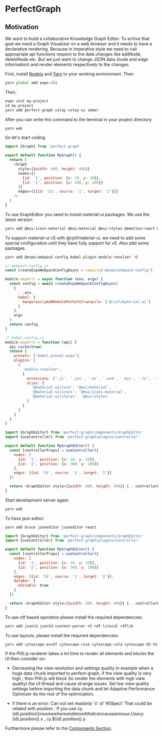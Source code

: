# PerfectGraph

## Motivation

We want to build a collaborative Knowledge Graph Editor. To achive that goal we need a Graph Visualizer on a web browser and it needs to have a declarative rendering. Because in imperative style we need to call appropriate api functions respect to the data changes like addNode, deleteNode etc. But we just want to change JSON data (node and edge information) and render elements respectively to the changes.

First, install <a href="https://nodejs.org/en/download/" target="_blank">Nodejs</a> and <a href="https://classic.yarnpkg.com/en/docs/install/" target="_blank">Yarn</a> to your working environment. Then

```js
yarn global add expo-cli
```

Then,

```js
expo init my-project
cd my-project
yarn add perfect-graph colay colay-ui immer
```

After you can write this command to the terminal in your project directory

```js
yarn web
```

So let's start coding

```js
import {Graph} from 'perfect-graph'

export default function MyGraph() {
  return (
    <Graph
      style={{width: 600, height: 400}}
      nodes={[
        {id: '1', position: {x: 10, y: 10}},
        {id: '2', position: {x: 300, y: 100}}
      ]}
      edges={[{id: '51', source: '1', target: '2'}]}
    />
  )
}
```

To use GraphEditor you need to install material-ui packages. We use the latest version:

```js
yarn add @mui/icons-material @mui/material @mui/styles @emotion/react @emotion/styled react-beautiful-dnd @rjsf/core @rjsf/material-ui react-color
```

To support material-ui v5 with @rjsf/material-ui, we need to add some special configuration until they have fully support for v5. Also add some packages.

```js
yarn add @expo/webpack-config babel-plugin-module-resolver -D
```

```js
// webpack.config.js
const createExpoWebpackConfigAsync = require('@expo/webpack-config')

module.exports = async function (env, argv) {
  const config = await createExpoWebpackConfigAsync(
    {
      ...env,
      babel: {
        dangerouslyAddModulePathsToTranspile: ['@rjsf/material-ui']
      }
    },
    argv
  )
  return config
}
```

```js
// babel.config.js
module.exports = function (api) {
  api.cache(true)
  return {
    presets: ['babel-preset-expo'],
    plugins: [
      [
        'module-resolver',
        {
          extensions: ['.js', '.jsx', '.es', '.es6', '.mjs', '.ts', '.tsx'],
          alias: {
            '@material-ui/core': '@mui/material',
            '@material-ui/icons': '@mui/icons-material',
            '@material-ui/styles': '@mui/styles'
          }
        }
      ]
    ]
  }
}
```

```js
import {GraphEditor} from 'perfect-graph/components/GraphEditor'
import {useController} from 'perfect-graph/plugins/controller'

export default function MyGraphEditor() {
  const [controllerProps] = useController({
    nodes: [
      {id: '1', position: {x: 10, y: 10}},
      {id: '2', position: {x: 300, y: 100}}
    ],
    edges: [{id: '51', source: '1', target: '2'}]
  })

  return <GraphEditor style={{width: 600, height: 400}} {...controllerProps} />
}
```

Start development server again:

```js
yarn web
```

To have json editor:

```js
yarn add brace jsoneditor jsoneditor-react
```

```js
import {GraphEditor} from 'perfect-graph/components/GraphEditor'
import {useController} from 'perfect-graph/plugins/controller'

export default function MyGraphEditor() {
  const [controllerProps] = useController({
    nodes: [
      {id: '1', position: {x: 10, y: 10}},
      {id: '2', position: {x: 300, y: 100}}
    ],
    edges: [{id: '51', source: '1', target: '2'}],
    dataBar: {
      editable: true
    }
  })

  return <GraphEditor style={{width: 600, height: 400}} {...controllerProps} />
}
```

To use rdf based operation please install the required dependencies:

```js
yarn add jsonld jsonld-context-parser n3 rdf-literal rdflib
```

To use layouts, please install the required dependencies:

```js
yarn add cytoscape-avsdf cytoscape-cise cytoscape-cola cytoscape-d3-force cytoscape-dagre cytoscape-euler cytoscape-fcose cytoscape-klay cytoscape-spread
```

If the PIXI.js renderer takes a lot time to render all elements and blocks the UI then consider on:

- Decreasing the view resolution and settings quality
  In example when a huge data chunk imported to perfect-graph, if the view quality is very high ; then PIXI.js will block (to render the elements with high view quality) the UI thread and cause strange issues. Set low view quality settings before importing the data chunk and let Adaptive Performance Optimizer do the rest of the optimization.

- If there is an error: Can not set readonly 'x' of '#Object'
  That could be related with position ; If you use cy.$(id).position() in somewhere and store it that can cause an issue. Use cy.$(id).position().x , cy.$(id).position().y

Furthermore please refer to the [Components Section](../components/graph-editor).
